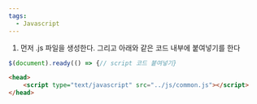 ```yaml
---
tags:
  - Javascript
---
```



1. 먼저 .js 파일을 생성한다. 그리고 아래와 같은 코드 내부에 붙여넣기를 한다

```js
$(document).ready(() => {// script 코드 붙여넣기}
```

```html
<head>
	<script type="text/javascript" src="../js/common.js"></script>
</head>
```